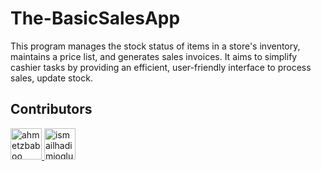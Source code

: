 # The-BasicSalesApp
This program manages the stock status of items in a store's inventory, maintains a price list, and generates sales invoices. It aims to simplify cashier tasks by providing an efficient, user-friendly interface to process sales, update stock.

## Contributors

<a href="https://github.com/ahmetzbaboo">
  <img src="https://avatars.githubusercontent.com/ahmetzbaboo?v=4" width="50px" alt="ahmetzbaboo"/>
</a>
<a href="https://github.com/ismailhadimioglu">
  <img src="https://avatars.githubusercontent.com/ismailhadimioglu?v=4" width="50px" alt="ismailhadimioglu"/>
</a>


